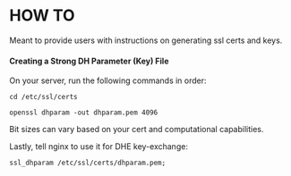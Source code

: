 # HOW TO 
Meant to provide users with instructions on generating ssl certs and keys. 

#### Creating a Strong DH Parameter (Key) File

On your server, run the following commands in order:

    cd /etc/ssl/certs

    openssl dhparam -out dhparam.pem 4096 

Bit sizes can vary based on your cert and computational capabilities.

Lastly, tell nginx to use it for DHE key-exchange:

    ssl_dhparam /etc/ssl/certs/dhparam.pem;

